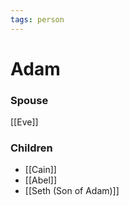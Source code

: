 ```yaml
---
tags: person
---
```


# Adam
### Spouse
[[Eve]]

### Children
- [[Cain]]
- [[Abel]]
- [[Seth (Son of Adam)]]

